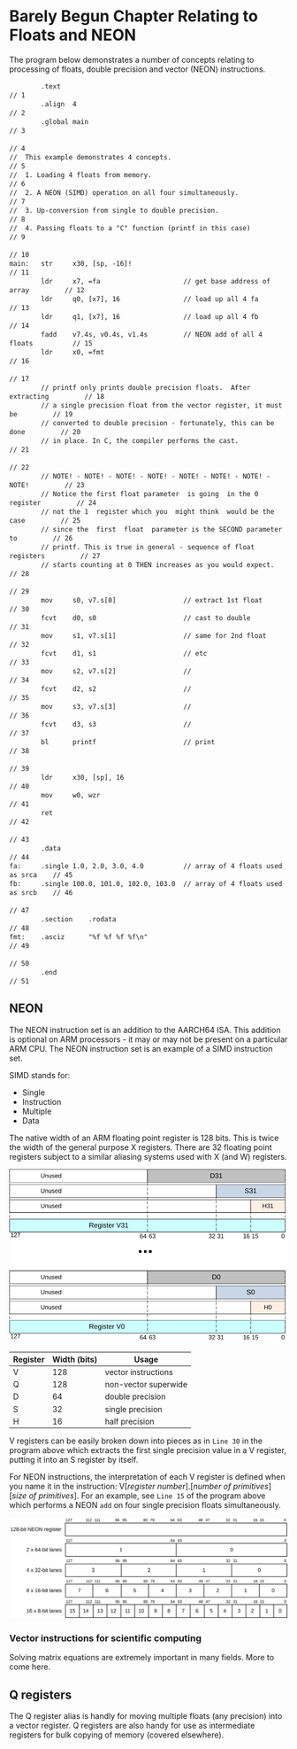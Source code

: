 # Barely Begun Chapter Relating to Floats and NEON

The program below demonstrates a number of concepts relating to processing of floats,
double precision and vector (NEON) instructions.

```text
        .text                                                                    // 1 
        .align  4                                                                // 2 
        .global main                                                             // 3 
                                                                                 // 4 
//  This example demonstrates 4 concepts.                                        // 5 
//  1. Loading 4 floats from memory.                                             // 6 
//  2. A NEON (SIMD) operation on all four simultaneously.                       // 7 
//  3. Up-conversion from single to double precision.                            // 8 
//  4. Passing floats to a "C" function (printf in this case)                    // 9 
                                                                                 // 10 
main:   str     x30, [sp, -16]!                                                  // 11 
        ldr     x7, =fa                     // get base address of array         // 12 
        ldr     q0, [x7], 16                // load up all 4 fa                  // 13 
        ldr     q1, [x7], 16                // load up all 4 fb                  // 14 
        fadd    v7.4s, v0.4s, v1.4s         // NEON add of all 4 floats          // 15 
        ldr     x0, =fmt                                                         // 16 
                                                                                 // 17 
        // printf only prints double precision floats.  After extracting         // 18 
        // a single precision float from the vector register, it must be         // 19 
        // converted to double precision - fortunately, this can be done         // 20 
        // in place. In C, the compiler performs the cast.                       // 21 
                                                                                 // 22 
        // NOTE! - NOTE! - NOTE! - NOTE! - NOTE! - NOTE! - NOTE! - NOTE!         // 23 
        // Notice the first float parameter  is going  in the 0 register         // 24 
        // not the 1  register which you  might think  would be the case         // 25 
        // since the  first  float  parameter is the SECOND parameter to         // 26 
        // printf. This is true in general - sequence of float registers         // 27 
        // starts counting at 0 THEN increases as you would expect.              // 28 
                                                                                 // 29 
        mov     s0, v7.s[0]                 // extract 1st float                 // 30 
        fcvt    d0, s0                      // cast to double                    // 31 
        mov     s1, v7.s[1]                 // same for 2nd float                // 32 
        fcvt    d1, s1                      // etc                               // 33 
        mov     s2, v7.s[2]                 //                                   // 34 
        fcvt    d2, s2                      //                                   // 35 
        mov     s3, v7.s[3]                 //                                   // 36 
        fcvt    d3, s3                      //                                   // 37 
        bl      printf                      // print                             // 38 
                                                                                 // 39 
        ldr     x30, [sp], 16                                                    // 40 
        mov     w0, wzr                                                          // 41 
        ret                                                                      // 42 
                                                                                 // 43 
        .data                                                                    // 44 
fa:     .single 1.0, 2.0, 3.0, 4.0          // array of 4 floats used as srca    // 45 
fb:     .single 100.0, 101.0, 102.0, 103.0  // array of 4 floats used as srcb    // 46 
                                                                                 // 47 
        .section    .rodata                                                      // 48 
fmt:    .asciz      "%f %f %f %f\n"                                              // 49 
                                                                                 // 50 
        .end                                                                     // 51 
```

## NEON

The NEON instruction set is an addition to the AARCH64 ISA. This addition is optional on ARM processors - it may or
may not be present on a particular ARM CPU. The NEON instruction set is an example of a SIMD instruction set.

SIMD stands for:

- Single
- Instruction
- Multiple
- Data

The native width of an ARM floating point register is 128 bits. This is twice the width of the general purpose X registers. There are 32 floating point registers subject to a similar aliasing systems used with X (and W) registers.

![regs](./fregs.svg)

| Register | Width (bits) | Usage |
| -------- | ----- | ----- |
| V | 128 | vector instructions |
| Q | 128 | non-vector superwide |
| D | 64 | double precision |
| S | 32 | single precision |
| H | 16 | half precision |

V registers can be easily broken down into pieces as in `Line 30` in the program above which extracts the first single precision value in a V register, putting it into an S register by itself.

For NEON instructions, the interpretation of each V register is defined when you name it in the instruction: V[*register number*].[*number of primitives*][*size of primitives*]. For an example, see `Line 15` of the program above which performs a NEON `add` on four single precision floats simultaneously.

![vregs](./vregs.svg)

### Vector instructions for scientific computing

Solving matrix equations are extremely important in many fields. More to come here.

## Q registers

The Q register alias is handly for moving multiple floats (any precision) into a vector register. Q registers are also handy for use as intermediate registers for bulk copying of memory (covered elsewhere).
